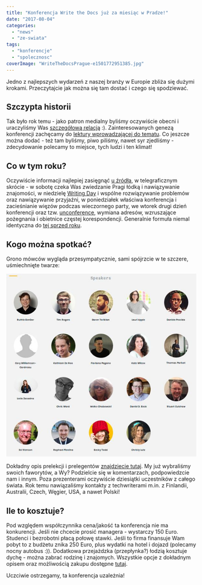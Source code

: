 ```yaml
---
title: "Konferencja Write the Docs już za miesiąc w Pradze!"
date: "2017-08-04"
categories:
  - "news"
  - "ze-swiata"
tags:
  - "konferencje"
  - "spolecznosc"
coverImage: "WriteTheDocsPrague-e1501772951385.jpg"
---
```


Jedno z najlepszych wydarzeń z naszej branży w Europie zbliża się dużymi krokami. Przeczytajcie jak można się tam dostać i czego się spodziewać.

## Szczypta historii

Tak było rok temu - jako patron medialny byliśmy oczywiście obecni i uraczyliśmy Was [szczegółową relacją](http://techwriter.pl/write-the-docs-europe-2016-relacja/) :). Zainteresowanych genezą konferencji zachęcamy do [lektury wprowadzającej do tematu](http://techwriter.pl/poznajcie-write-the-docs-europe/). Co jeszcze można dodać - też tam byliśmy, piwo piliśmy, nawet syr zjedliśmy - zdecydowanie polecamy to miejsce, tych ludzi i ten klimat!

## Co w tym roku?

Oczywiście informacji najlepiej zasięgnąć [u źródła](http://www.writethedocs.org/conf/eu/2017/), w telegraficznym skrócie - w sobotę czeka Was zwiedzanie Pragi łódką i nawiązywanie znajomości, w niedzielę [Writing Day](http://www.writethedocs.org/conf/eu/2017/writing-day/) i wspólne rozwiązywanie problemów oraz nawiązywanie przyjaźni, w poniedziałek właściwa konferencja i zacieśnianie więzów podczas wieczornego party, we wtorek drugi dzień konferencji oraz tzw. [unconference](http://www.writethedocs.org/conf/eu/2017/unconference/), wymiana adresów, wzruszające pożegnania i obietnice częstej korespondencji. Generalnie formuła niemal identyczna do [tej sprzed roku](http://techwriter.pl/write-the-docs-coraz-blizej/).

## Kogo można spotkać?

Grono mówców wygląda przesympatycznie, sami spójrzcie w te szczere, uśmiechnięte twarze:

![](images/WriteTheDocsSpeakers2017.jpg)

Dokładny opis prelekcji i prelegentów [znajdziecie tutaj](http://www.writethedocs.org/conf/eu/2017/speakers/). My już wybraliśmy swoich faworytów, a Wy? Podzielcie się w komentarzach, podpowiedzcie nam i innym. Poza prezenterami oczywiście dziesiątki uczestników z całego świata. Rok temu nawiązaliśmy kontakty z techwriterami m.in. z Finlandii, Australii, Czech, Węgier, USA, a nawet Polski!

## Ile to kosztuje?

Pod względem współczynnika cena/jakość ta konferencja nie ma konkurencji. Jeśli nie chcecie prosić managera - wystarczy 150 Euro. Studenci i bezrobotni płacą połowę stawki. Jeśli to firma finansuje Wam pobyt to z budżetu znika 250 Euro, plus wydatki na hotel i dojazd (polecamy nocny autobus :)). Dodatkowa przejażdzka (przepłynka?) łodzią kosztuje dychę - można zabrać rodzinę i znajomych. Wszystkie opcje z dokładnym opisem oraz możliwością zakupu dostępne [tutaj](https://ti.to/writethedocs/write-the-docs-eu-2017/).

Uczciwie ostrzegamy, ta konferencja uzależnia!
